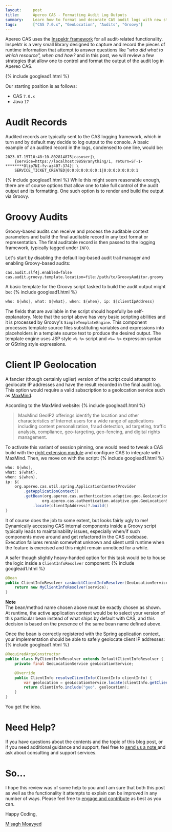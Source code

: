 ```yaml
---
layout:     post
title:      Apereo CAS - Formatting Audit Log Outputs
summary:    Learn how to format and decorate CAS audit logs with new styles and formats, and include additional fields dynamically via Groovy.
tags:       ["CAS 7.0.x", "GeoLocation", "Audits", "Groovy"]
---
```


Apereo CAS uses the [Inspektr framework](https://github.com/apereo/inspektr) for all audit-related functionality. Inspektr is a very small library designed to capture and record the pieces of runtime information that attempt to answer questions like "*who did what to which resource", when and how?* and in this post, we will review a few strategies that allow one to control and format the output of the audit log in Apereo CAS.

{% include googlead1.html  %}

 Our starting position is as follows:

- CAS `7.0.x`
- Java `17`

# Audit Records

Audited records are typically sent to the CAS logging framework, which in turn and by default may decide to log output to the console. A basic example of an audited record in the logs, condensed to one line, would be:

```
2023-07-15T10:48:10.802814875|casuser|\
    {service=https://localhost:9859/anything/1, return=ST-1-********Olip7NI-fv-az407-374}| \
    SERVICE_TICKET_CREATED|0:0:0:0:0:0:0:1|0:0:0:0:0:0:0:1
```
{% include googlead1.html  %}
While this might seem reasonable enough, there are of course options that allow one to take full control of the audit output and its formatting. One such option is to render and build the output via Groovy. 

# Groovy Audits

Groovy-based audits can receive and process the auditable context parameters and build the final auditable record in any text format or representation. The final auditable record is then passed to the logging framework, typically tagged under `INFO`.

Let's start by disabling the default log-based audit trail manager and enabling Groovy-based audits:

```properties
cas.audit.slf4j.enabled=false
cas.audit.groovy.template.location=file:/path/to/GroovyAuditor.groovy
```

A basic template for the Groovy script tasked to build the audit output might be:
{% include googlead1.html  %}
```groovy
who: ${who}, what: ${what}, when: ${when}, ip: ${clientIpAddress}
```

The fields that are available in the script should hopefully be self-explanatory. Note that the script above has very basic scripting abilities and it is processed by Groovy's `SimpleTemplateEngine`. This component processes template source files substituting variables and expressions into placeholders in a template source text to produce the desired output. The template engine uses JSP style `<% %>` script and `<%= %>` expression syntax or GString style expressions. 

# Client IP Geolocation 

A fancier (though certainly uglier) version of the script could attempt to geolocate IP addresses and have the result recorded in the final audit log. This option would require a valid subscription to a geolocation service such as [MaxMind](https://www.maxmind.com/). 

According to the MaxMind website:
{% include googlead1.html  %}
> MaxMind GeoIP2 offerings identify the location and other characteristics of Internet users for a wide range of applications including content personalization, fraud detection, ad targeting, traffic analysis, compliance, geo-targeting, geo-fencing, and digital rights management.

To activate this variant of session pinning, one would need to tweak a CAS build with the [right extension module](https://apereo.github.io/cas/development/authentication/GeoTracking-Authentication-Maxmind.html) and configure CAS to integrate with MaxMind. Then, we move on with the script:
{% include googlead1.html  %}
```groovy
who: ${who},
what: ${what},
when: ${when},
ip: ${
    org.apereo.cas.util.spring.ApplicationContextProvider
        .getApplicationContext()
        .getBean(org.apereo.cas.authentication.adaptive.geo.GeoLocationService.BEAN_NAME,
                org.apereo.cas.authentication.adaptive.geo.GeoLocationService.class)
            .locate(clientIpAddress)?.build()
}
```

It of course does the job to some extent, but looks fairly ugly to me! Dynamically accessing CAS internal components inside a Groovy script typically leads to maintainability issues, especially when/if such components move around and get refactored in the CAS codebase. Execution failures remain somewhat unknown and silent until runtime when the feature is exercised and this might remain unnoticed for a while. 

A safer though slightly heavy-handed option for this task would be to house the logic inside a `ClientInfoResolver` component:
{% include googlead1.html  %}
```java
@Bean
public ClientInfoResolver casAuditClientInfoResolver(GeoLocationService service) {
    return new MyClientInfoResolver(service);
}
```

<div class="alert alert-info">
  <strong>Note</strong><br/>The bean/method name chosen above must be exactly chosen as shown. At runtime, the active application context would be to select your version of this particular bean instead of what ships by default with CAS, and this decision is based on the presence of the same bean name defined above.
</div>

Once the bean is correctly registered with the Spring application context, your implementation should be able to safely geolocate client IP addresses:
{% include googlead1.html  %}
```java
@RequiredArgsConstructor
public class MyClientInfoResolver extends DefaultClientInfoResolver {
    private final GeoLocationService geoLocationService;

    @Override
    public ClientInfo resolveClientInfo(ClientInfo clientInfo) {
        var geolocation = geoLocationService.locate(clientInfo.getClientIpAddress()).build();
        return clientInfo.include("geo", geolocation);
    }
}
```

You get the idea. 

# Need Help?

If you have questions about the contents and the topic of this blog post, or if you need additional guidance and support, feel free to [send us a note ](/#contact-section-header) and ask about consulting and support services.

# So...

I hope this review was of some help to you and I am sure that both this post as well as the functionality it attempts to explain can be improved in any number of ways. Please feel free to [engage and contribute][contribguide] as best as you can.

Happy Coding,

[Misagh Moayyed](https://fawnoos.com)

[contribguide]: https://apereo.github.io/cas/developer/Contributor-Guidelines.html